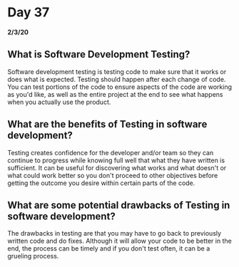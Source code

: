 # Day 37
__2/3/20__

## What is Software Development Testing?
Software development testing is testing code to make sure that it works or does what is expected. Testing should happen after each change of code. You can test portions of the code to ensure aspects of the code are working as you'd like, as well as the entire project at the end to see what happens when you actually use the product.
## What are the benefits of Testing in software development?
Testing creates confidence for the developer and/or team so they can continue to progress while knowing full well that what they have written is sufficient. It can be useful for discovering what works and what doesn't or what could work better so you don't proceed to other objectives before getting the outcome you desire within certain parts of the code.
## What are some potential drawbacks of Testing in software development?
The drawbacks in testing are that you may have to go back to previously written code and do fixes. Although it will allow your code to be better in the end, the process can be timely and if you don't test often, it can be a grueling process.